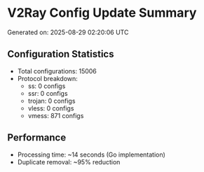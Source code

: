 # V2Ray Config Update Summary
Generated on: 2025-08-29 02:20:06 UTC

## Configuration Statistics
- Total configurations: 15006
- Protocol breakdown:
  - ss: 0 configs
  - ssr: 0 configs
  - trojan: 0 configs
  - vless: 0 configs
  - vmess: 871 configs

## Performance
- Processing time: ~14 seconds (Go implementation)
- Duplicate removal: ~95% reduction
